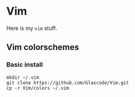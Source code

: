 # Vim

Here is my `vim` stuff.

## Vim colorschemes

### Basic install

```shell
mkdir ~/.vim
git clone https://github.com/Glascode/Vim.git
cp -r Vim/colors ~/.vim
```
